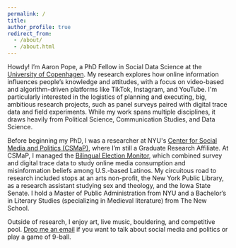 ```yaml
---
permalink: /
title: 
author_profile: true
redirect_from: 
  - /about/
  - /about.html
---
```


Howdy! I’m Aaron Pope, a PhD Fellow in Social Data Science at the [University of Copenhagen](https://sodas.ku.dk/). My research explores how online information influences people’s knowledge and attitudes, with a focus on video-based and algorithm-driven platforms like TikTok, Instagram, and YouTube. I'm particularly interested in the logistics of planning and executing, big, ambitious research projects, such as panel surveys paired with digital trace data and field experiments. While my work spans multiple disciplines, it draws heavily from Political Science, Communication Studies, and Data Science.

Before beginning my PhD, I was a researcher at NYU's [Center for Social Media and Politics (CSMaP)](https://csmapnyu.org/), where I’m still a Graduate Research Affiliate. At CSMaP, I managed the [Bilingual Election Monitor](https://csmapnyu.org/research/academic-research/bilingual-election-monitor), which combined survey and digital trace data to study online media consumption and misinformation beliefs among U.S.-based Latinos. My circuitous road to research included stops at an arts non-profit, the New York Public Library, as a research assistant studying sex and theology, and the Iowa State Senate. I hold a Master of Public Administration from NYU and a Bachelor’s in Literary Studies (specializing in Medieval literature) from The New School.

Outside of research, I enjoy art, live music, bouldering, and competitive pool. [Drop me an email](mailto:pope@sodas.ku.dk) if you want to talk about social media and politics or play a game of 9-ball.

